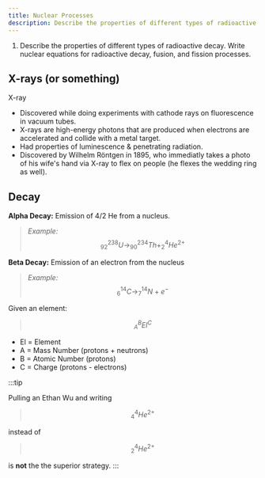 ```yaml
---
title: Nuclear Processes
description: Describe the properties of different types of radioactive decay. Write nuclear equations for radioactive decay, fusion, and fission processes.
---
```


1. Describe the properties of different types of radioactive decay. Write nuclear equations for radioactive decay, fusion, and fission processes.

## X-rays (or something)

X-ray
- Discovered while doing experiments with cathode rays on fluorescence in vacuum tubes.
- X-rays are high-energy photons that are produced when electrons are accelerated and collide with a metal target.
- Had properties of luminescence & penetrating radiation.
- Discovered by Wilhelm Röntgen in 1895, who immediatly takes a photo of his wife's hand via X-ray to flex on people (he flexes the wedding ring as well).


## Decay

**Alpha Decay:** Emission of 4/2 He from a nucleus.
> *Example:* $$_{92}^{238}U \rightarrow _{90}^{234}Th + _{2}^{4}He^{2+}$$

**Beta Decay:** Emission of an electron from the nucleus
> *Example:* $$_{6}^{14}C \rightarrow _{7}^{14}N + e^-$$

Given an element:
> $$_{A}^{B}El^{C}$$

- El = Element
- A = Mass Number (protons + neutrons)
- B = Atomic Number (protons)
- C = Charge (protons - electrons)

:::tip

Pulling an Ethan Wu and writing 
> $$ _{4}^{4}He^{2+}$$

instead of

> $$ _{2}^{4}He^{2+}$$

is **not** the the superior strategy.
:::